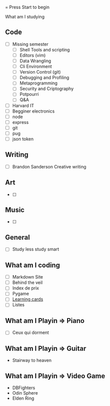 = Press Start to begin

What am I studying
## Code
* [ ] Missing semester
	* [ ] Shell Tools and scripting
	* [ ] Editors (vim)
	* [ ] Data Wrangling
	* [ ] Cli Environment
	* [ ] Version Control (git)
	* [ ] Debugging and Profiling
	* [ ] Metaprogramming
	* [ ] Security and Criptography
	* [ ] Potpourri
	* [ ] Q&A
* [ ] Harvard IT
* [ ] Begginer electronics
* [ ] node
* [ ] express
* [ ] git
* [ ] pug
* [ ] json token

## Writing
* [ ] Brandon Sanderson Creative writing
## Art
* [ ] 
## Music
* [ ] 
## General
* [ ] Study less study smart

## What am I coding
* [ ] Markdown Site
* [ ] Behind the veil
* [ ] Index de prix
* [ ] Pygame
* [ ] [Learning cards](../Documents/code/git/Learning-Cards/README.md)
* [ ] Listes

## What am I Playin => Piano
* [ ] Ceux qui dorment

## What am I Playin => Guitar
 * Stairway to heaven

## What am I Playin => Video Game
 * DBFighters
 * Odin Sphere
 * Elden Ring


